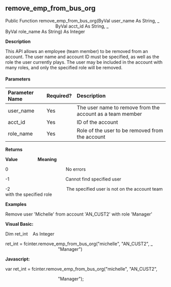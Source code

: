 remove_emp_from_bus_org
---------------------------

Public Function remove_emp_from_bus_org(ByVal user_name As String, _
                                        ByVal acct_id As String, _
                                        ByVal role_name As String) As Integer

**Description**

This API allows an employee (team member) to be removed from an account. The user name and account ID must be specified, as well as the role the user currently plays. The user may be included in the account with many roles, and only the specified role will be removed.

#### Parameters

| Parameter Name | Required? | Description |
|:--- |:--- |:--- |
| user_name | Yes | The user name to remove from the account as a team member |
| acct_id | Yes | ID of the account |
| role_name | Yes | Role of the user to be removed from the account |

**Returns**

**Value**                **Meaning**

0                                              No errors

-1                                             Cannot find specified user

-2                                             The specified user is not on the account team with the specified role

**Examples**

 Remove user 'Michelle' from account 'AN_CUST2' with role 'Manager'

**Visual Basic:**

Dim ret_int    As Integer

ret_int = fcinter.remove_emp_from_bus_org("michelle", "AN_CUST2", _
                                          "Manager")

**Javascript:**

var ret_int = fcinter.remove_emp_from_bus_org("michelle", "AN_CUST2",

                                          "Manager");